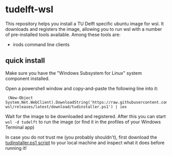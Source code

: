 # tudelft-wsl

This repository helps you install a TU Delft specific ubuntu image for wsl. It downloads and registers the image, allowing you to run wsl with a number of pre-installed tools available. Among these tools are:
- irods command line clients

## quick install

Make sure you have the "Windows Subsystem for Linux" system component installed.

Open a powershell window and copy-and-paste the following line into it:

```
 (New-Object System.Net.WebClient).DownloadString('https://raw.githubusercontent.com/mmaschenk/tudelft-wsl/releases/latest/download/tudinstaller.ps1') | iex
```

Wait for the image to be downloaded and registered. After this you can start `wsl -d tudelft` to run the image (or find it in the profiles of your Windows Terminal app)

In case you do not trust me (you probably shouldn't), first download the [tudinstaller.ps1 script](https://raw.githubusercontent.com/mmaschenk/tudelft-wsl/releases/latest/download/tudinstaller.ps1) to your local machine and inspect what it does before running it!